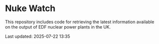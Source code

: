 # Nuke Watch

This repository includes code for retrieving the latest information available on the output of EDF nuclear power plants in the UK.

Last updated: 2025-07-22 13:35